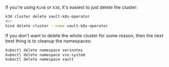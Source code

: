 If you're using `KinD` or `k3d`, it's easiest to just delete the cluster:

```bash
k3d cluster delete vault-k8s-operator
#or
kind delete cluster --name vault-k8s-operator
```

If you don't want to delete the whole cluster for some reason, then the next best thing is to cleanup the namespaces:

```bash
kubectl delete namespace verinotes
kubectl delete namespace vso-system
kubectl delete namespace vault
```

